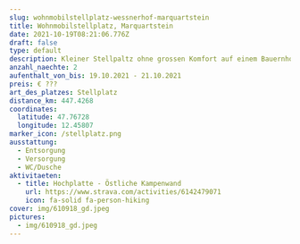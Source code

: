 ```yaml
---
slug: wohnmobilstellplatz-wessnerhof-marquartstein
title: Wohnmobilstellplatz, Marquartstein
date: 2021-10-19T08:21:06.776Z
draft: false
type: default
description: Kleiner Stellpaltz ohne grossen Komfort auf einem Bauernhof in Marquartstein. WC/Dusche vorhanden.
anzahl_naechte: 2
aufenthalt_von_bis: 19.10.2021 - 21.10.2021
preis: € ???
art_des_platzes: Stellplatz
distance_km: 447.4268
coordinates:
  latitude: 47.76728
  longitude: 12.45807
marker_icon: /stellplatz.png
ausstattung:
  - Entsorgung
  - Versorgung
  - WC/Dusche
aktivitaeten:
  - title: Hochplatte - Östliche Kampenwand
    url: https://www.strava.com/activities/6142479071
    icon: fa-solid fa-person-hiking
cover: img/610918_gd.jpeg
pictures:
  - img/610918_gd.jpeg
---
```

